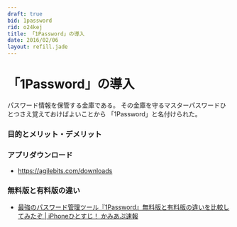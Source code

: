 ```yaml
---
draft: true
bid: 1password
rid: o24kej
title: 「1Password」の導入
date: 2016/02/06
layout: refill.jade
---
```


# 「1Password」の導入

パスワード情報を保管する金庫である。
その金庫を守るマスターパスワードひとつさえ覚えておけばよいことから
「1Password」と名付けられた。


### 目的とメリット・デメリット

### アプリダウンロード
- https://agilebits.com/downloads

### 無料版と有料版の違い
- [最強のパスワード管理ツール『1Password』無料版と有料版の違いを比較してみたぞ | iPhoneひとすじ！ かみあぷ速報](http://www.appps.jp/187872/)
